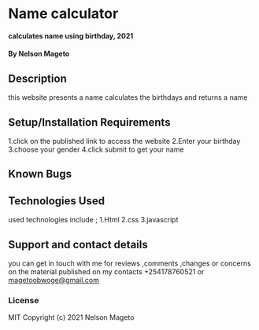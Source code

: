 # Name calculator
#### calculates name using birthday, 2021
#### By Nelson Mageto
## Description
this website presents  a name calculates the birthdays and returns a name
## Setup/Installation Requirements
1.click on the published link to access the website 
2.Enter your birthday   
3.choose your gender
4.click submit to get your name
## Known Bugs

## Technologies Used
 used technologies include ;
  1.Html
  2.css
  3.javascript


## Support and contact details
you can get in touch with me for reviews ,comments ,changes or concerns on the material published on my contacts 
+254178760521 or 
 magetoobwoge@gmail.com


### License
MIT 
Copyright (c) 2021 Nelson Mageto
  